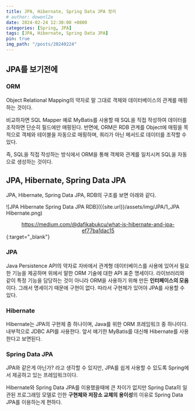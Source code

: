```yaml
---
title: JPA, Hibernate, Spring Data JPA 정리
# author: dowonl2e
date: 2024-02-24 12:30:00 +0800
categories: [Spring, JPA]
tags: [JPA, Hibernate, Spring Data JPA]
pin: true
img_path: "/posts/20240224"
---
```


## **JPA를 보기전에**

### **ORM**

Object Relational Mapping의 약자로 말 그대로 객체와 데이터베이스의 관계를 매핑하는 것이다.

비교하자면 SQL Mapper 예로 MyBatis를 사용할 때 SQL을 직접 작성하여 데이터를 조작하면 단순히 필드에만 매핑된다. 반면에, ORM은 RDB 관계를 Object에 매핑을 목적으로 객체와 테이블을 자동으로 매핑하며, 쿼리가 아닌 메서드로 데이터를 조작할 수 있다.

즉, SQL을 직접 작성하는 방식에서 ORM을 통해 객체와 관계를 일치시켜 SQL을 자동으로 생성하는 것이다.

## **JPA, Hibernate, Spring Data JPA**

JPA, Hibernate, Spring Data JPA, RDB의 구조를 보면 아래와 같다.

![JPA Hibernate Spring Data JPA RDB]({{site.url}}/assets/img/JPA/1_JPA Hibernate.png)

[<center>https://medium.com/@dafikabukcu/what-is-hibernate-and-jpa-ef77ba1dac15</center>](https://medium.com/@dafikabukcu/what-is-hibernate-and-jpa-ef77ba1dac15){:target="\_blank"}

### **JPA**

Java Persistence API의 약자로 자바에서 관계형 데이터베이스를 사용에 있어서 필요한 기능을 제공하며 위에서 말한 ORM 기술에 대한 API 표준 명세이다. 라이브러리와 같이 특정 기능을 담당하는 것이 아니라 ORM을 사용하기 위해 만든 <span class="text-blue">**인터페이스의 모음**</span>이다. 그래서 명세이기 때문에 구현이 없다. 따라서 구현체가 있어야 JPA를 사용할 수 있다.

### **Hibernate**

Hibernate는 JPA의 구현체 중 하나이며, Java를 위한 ORM 프레임워크 중 하나이다. 내부적으로 JDBC API를 사용한다. 앞서 얘기한 MyBatis를 대신해 Hibernate를 사용한다고 보면된다.

### **Spring Data JPA**

JPA와 같은게 아닌가? 라고 생각할 수 있지만, JPA를 쉽게 사용할 수 있도록 Spring에서 제공하고 있는 프레임워크이다.

Hibernate와 Spring Data JPA를 이용했을때에 큰 차이가 없지만 Spring Data의 일관된 프로그래밍 모델로 인한 <span class="text-blue">**구현체와 저장소 교체의 용이성**</span>의 이유로 Spring Data JPA를 이용하는게 편하다.
